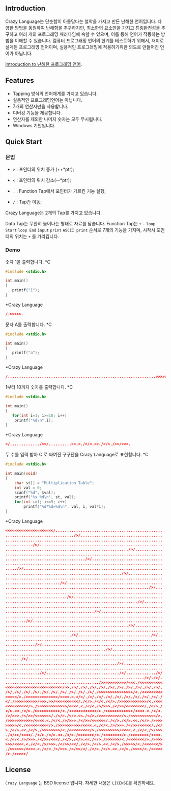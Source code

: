 ## Introduction

Crazy Language는 단순함이 아름답다는 철학을 가지고 만든 난해한 언어입니다.
다양한 방법을 동원하여 난해함을 추구하지만, 최소한의 요소만을 가지고 튜링완전성을 추구하고 여러 개의 프로그래밍 패러다임에 속할 수 있으며, 이를 통해 언어가 작동하는 방법을 이해할 수 있습니다.
컴퓨터 프로그래밍 언어의 한계를 테스트하기 위해서, 재미로 설계된 프로그래밍 언어이며, 실용적인 프로그래밍에 적용하기위한 의도로 만들어진 언어가 아닙니다.

[Introduction to 난해한 프로그래밍 언어](http://ko.wikipedia.org/wiki/%EB%82%9C%ED%95%B4%ED%95%9C_%ED%94%84%EB%A1%9C%EA%B7%B8%EB%9E%98%EB%B0%8D_%EC%96%B8%EC%96%B4).

## Features

* Tapping 방식의 언어체계를 가지고 있습니다.
* 실용적인 프로그래밍언어는 아닙니다.
* 7개의 연산자만을 사용합니다.
* 디버깅 기능을 제공합니다.
* 연산자를 제외한 나머지 숫자는 모두 무시됩니다.
* Windows 기반입니다.

## Quick Start

### 문법

* `>` : 포인터의 위치 증가 (++*ptr);

* `<` : 포인터의 위치 감소(--*ptr);

* `.` : Function Tap에서 포인터가 가르킨 기능 실행;

* `/` : Tap간 이동;
 
Crazy Language는 2개의 Tap를 가지고 있습니다. 

Data Tap는 무한히 늘어나는 형태로 자료를 담습니다.
Function Tap는 
`+` `-` `loop Start` `loop End` `input` `print` `ASCII print` 
순서로 7개의 기능을 가지며, 시작시 포인터의 위치는 `+` 를 가리킵니다.

### Demo


숫자 1을 출력합니다.
*C
```C
#include <stdio.h>

int main()
{
   printf("1");
}
```
*Crazy Language
```json
/.>>>>>.
```
문자 A를 출력합니다.
*C
```C
#include <stdio.h>

int main()
{
   printf("a");
}
```
*Crazy Language
```json
/.................................................................>>>>>>.
```


1부터 10까지 숫자를 출력합니다.
*C
```C
#include <stdio.h>

int main()
{
   for(int i=1; i>=10; i++)
	printf("%d\n",i);
}
```
*Crazy Language
```json
</............./>>/..........>>.<./</<.<<./</>./>>/<<<.
```


두 수를 입력 받아 C 로 짜여진 구구단을 Crazy Language로 표현합니다.
*C
```C
#include <stdio.h>

int main(void)
{
    char st[] = "Multiplication Table";
    int val = 0;
    scanf("%d", &val);
    printf("%s %d\n", st, val);
    for(int i=1; i<=9; i++)
        printf("%d*%d=%d\n", val, i, val*i);
}
```
*Crazy Language
```json
<<<<<<<<<<<<<<<<<<<<</...............................................
............................../>/....................................
.....................................................................
............/>/......................................................
....................................................../>/............
.....................................................................
.................................../>/...............................
.....................................................................
...../>/.............................................................
.................................................../>/...............
.....................................................................
......................../>/..........................................
.............................................................../>/...
.....................................................................
.........................../>/.......................................
........................................................../>/........
.....................................................................
......................................./>/...........................
.....................................................................
........./>/.........................................................
....................................................../>/............
.....................................................................
............................./>/................................/>/..
.....................................................................
............./>/.....................................................
............................................/>/......................
.....................................................................
......./>/...........................................................
................................................./>/.................
.....................................................................
.............../>/................................/>/............./>/
............................................................./>/./>/.
........................................./>>>>>>>>>>>/<<<./<<<<<<<<<<
<<<<<<<<<<<<<<<<<<<<<<<<</>>./>/./>/./>/./>/./>/./>/./>/./>/./>/./>/.
/>/./>/./>/./>/./>/./>/./>/./>/./>/./>/./>>>>>>>>>>>>>>>/<./<<<<<<<<<
<<<<</>./>>>>>>>>>>>>>>/<<<<.<.</</./</./</./</./</./</./</./</./</./
</./>>>>>>>>>>/>>>.>>/<<<<<<<<<</./</>./</<./</>./>>>>>>>>>>>>/<./<<<
<<<<<<<<<</>./>>>>>>>>>>>>>/<<<<.<./</<./>/>>>./</>>/<<<<<<<</./</>./
</>.<<./</>./>>>>>>>>>>>/<./<<<<<<<<<<<</>./>>>>>>>>>>>>/<<<<.<./</<.
/>/>>>./</>>/<<<<<<</./</>./</>.<<./</>./>>>>>>>>>>/<./<<<<<<<<<<</>.
/>>>>>>>>>>>/<<<<.<./</<./>/>>>./</>>/<<<<<</./</>./</>.<<./</>./>>>>
>>>>>/<./<<<<<<<<<</>./>>>>>>>>>>/<<<<.<./</<./>/>>>./</>>/<<<<</./</
>./</>.<<./</>./>>>>>>>>/<./<<<<<<<<</>./>>>>>>>>>/<<<<.<./</<./>/>>>
./</>>/<<<</./</>./</>.<<./</>./>>>>>>>/<./<<<<<<<</>./>>>>>>>>/<<<<.
<./</<./>/>>>./</>>/<<</./</>./</>.<<./</>./>>>>>>/<./<<<<<<</>./>>>>
>>>/<<<<.<./</<./>/>>>./</>>/<</./</>./</>.<<./</>./>>>>>/<./<<<<<</>
./>>>>>>/<<<<.<./</<./>/>>>./</>>/</./</>./</>.<<./</>./>>>>/<./<<<<<
/>./>>>>>/
```

## License

`Crazy Language` 는 BSD license 입니다. 자세한 내용은 `LICENSE`를 확인하세요.
